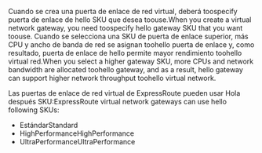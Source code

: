 <span data-ttu-id="2dcb4-101">Cuando se crea una puerta de enlace de red virtual, deberá toospecify puerta de enlace de hello SKU que desea toouse.</span><span class="sxs-lookup"><span data-stu-id="2dcb4-101">When you create a virtual network gateway, you need toospecify hello gateway SKU that you want toouse.</span></span> <span data-ttu-id="2dcb4-102">Cuando se selecciona una SKU de puerta de enlace superior, más CPU y ancho de banda de red se asignan toohello puerta de enlace y, como resultado, puerta de enlace de hello permite mayor rendimiento toohello virtual red.</span><span class="sxs-lookup"><span data-stu-id="2dcb4-102">When you select a higher gateway SKU, more CPUs and network bandwidth are allocated toohello gateway, and as a result, hello gateway can support higher network throughput toohello virtual network.</span></span> 

<span data-ttu-id="2dcb4-103">Las puertas de enlace de red virtual de ExpressRoute pueden usar Hola después SKU:</span><span class="sxs-lookup"><span data-stu-id="2dcb4-103">ExpressRoute virtual network gateways can use hello following SKUs:</span></span> 

* <span data-ttu-id="2dcb4-104">Estándar</span><span class="sxs-lookup"><span data-stu-id="2dcb4-104">Standard</span></span>
* <span data-ttu-id="2dcb4-105">HighPerformance</span><span class="sxs-lookup"><span data-stu-id="2dcb4-105">HighPerformance</span></span>
* <span data-ttu-id="2dcb4-106">UltraPerformance</span><span class="sxs-lookup"><span data-stu-id="2dcb4-106">UltraPerformance</span></span>

